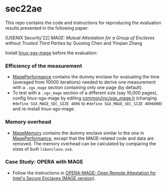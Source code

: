 # sec22ae

This repo contains the code and instructions for reproducing the evaluation results presented in the following paper:

[USENIX Security’22] *MAGE: Mutual Attestation for a Group of Enclaves without Trusted Third Parties* by Guoxing Chen and Yinqian Zhang

Install [linux-sgx-mage](https://github.com/donnod/linux-sgx-mage) before the evaluation:

### Efficiency of the measurement
- [MagePerformance](MagePerformance) contains the dummy enclave for evaluating the time (averaged from 10000 iterations) needed to derive one measurement with a ``.sgx_mage`` section containing only one page (by default).
- To test with a ``.sgx_mage`` section of a different size (say 10,000 pages), config linux-sgx-mage by editing [common/inc/sgx_mage.h](https://github.com/donnod/linux-sgx-mage/blob/master/common/inc/sgx_mage.h) (changing ``#define SGX_MAGE_SEC_SIZE 4096`` to ``#define SGX_MAGE_SEC_SIZE 4096000``) and re-install linux-sgx-mage.

### Memory overhead
- [MageMemory](MageMemory) contains the dummy enclave similar to the one in [MagePerformance](MagePerformance), except that the MAGE-related code and data are removed. The memory overhead can be calculated by comparing the sizes of built ``libenclave.so``s.

### Case Study: OPERA with MAGE
- Follow the instructions in [OPERA-MAGE: Open Remote Attestation for Intel's Secure Enclaves (MAGE version)](https://github.com/donnod/opera-mage).